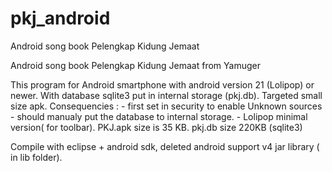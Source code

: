 # pkj_android
Android song book Pelengkap Kidung Jemaat

Android song book Pelengkap Kidung Jemaat from Yamuger

This program for Android smartphone with android version 21 (Lolipop) or newer. 
With database sqlite3 put in internal storage (pkj.db). 
Targeted small size apk. 
Consequencies : - first set in security to enable Unknown sources
                - should manualy put the database to internal storage. 
                - Lolipop minimal version( for toolbar). 
PKJ.apk size is 35 KB. 
pkj.db size 220KB (sqlite3)

Compile with eclipse + android sdk, deleted android support v4 jar library ( in lib folder).
